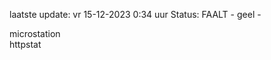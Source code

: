 laatste update: 
vr 15-12-2023  0:34   uur 
Status: FAALT - geel - 
<div class="service Y">microstation</div><div class="service G">httpstat</div>